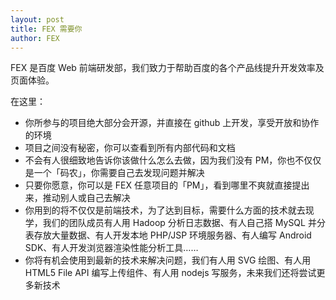 ```yaml
---
layout: post
title: FEX 需要你
author: FEX
---
```


FEX 是百度 Web 前端研发部，我们致力于帮助百度的各个产品线提升开发效率及页面体验。

在这里：

* 你所参与的项目绝大部分会开源，并直接在 github 上开发，享受开放和协作的环境
* 项目之间没有秘密，你可以查看到所有内部代码和文档
* 不会有人很细致地告诉你该做什么怎么去做，因为我们没有 PM，你也不仅仅是一个「码农」，你需要自己去发现问题并解决
* 只要你愿意，你可以是 FEX 任意项目的「PM」，看到哪里不爽就直接提出来，推动别人或自己去解决
* 你用到的将不仅仅是前端技术，为了达到目标，需要什么方面的技术就去现学，我们的团队成员有人用 Hadoop 分析日志数据、有人自己搭 MySQL 并分表存放大量数据、有人开发本地 PHP/JSP 环境服务器、有人编写 Android SDK、有人开发浏览器渲染性能分析工具……
* 你将有机会使用到最新的技术来解决问题，我们有人用 SVG 绘图、有人用 HTML5 File API 编写上传组件、有人用 nodejs 写服务，未来我们还将尝试更多新技术


